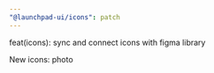 ```yaml
---
"@launchpad-ui/icons": patch
---
```


feat(icons): sync and connect icons with figma library

New icons: photo
